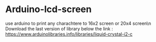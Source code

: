 # Arduino-lcd-screen
use arduino to print any charachtere to 16x2 screen or 20x4 screen\n
Download the last version of library below the link : https://www.arduinolibraries.info/libraries/liquid-crystal-i2-c
